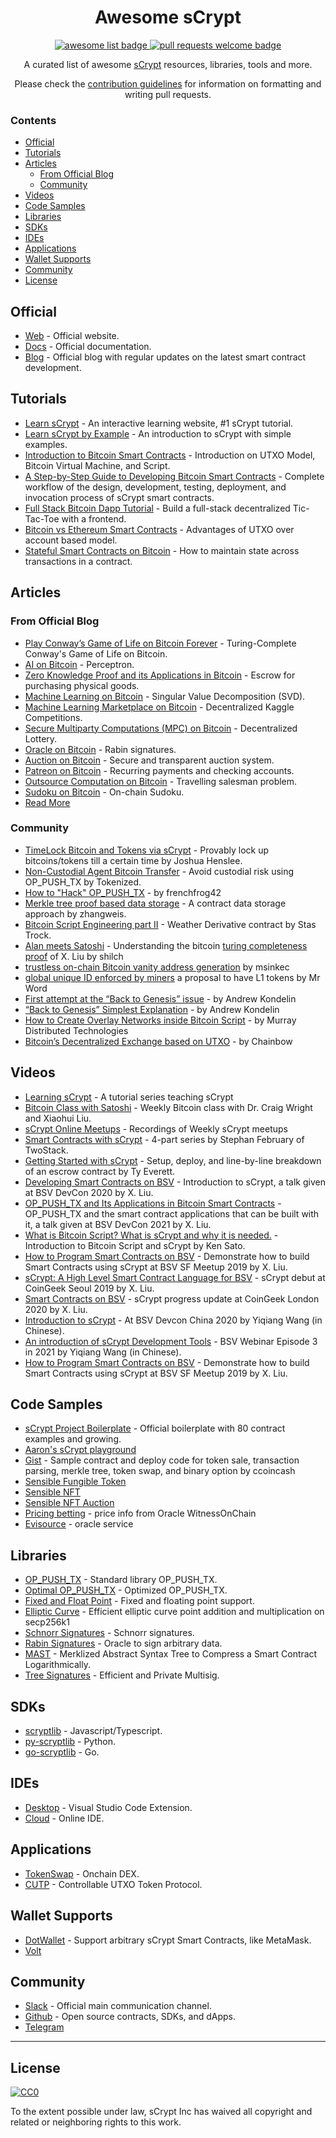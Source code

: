 <div align="center">
  <h1 align="center">Awesome sCrypt</h1>
  <p align="center">
    <a href="https://github.com/sindresorhus/awesome">
      <img alt="awesome list badge" src="https://cdn.rawgit.com/sindresorhus/awesome/d7305f38d29fed78fa85652e3a63e154dd8e8829/media/badge.svg">
    </a>
    <a href="http://makeapullrequest.com">
      <img alt="pull requests welcome badge" src="https://img.shields.io/badge/PRs-welcome-brightgreen.svg?style=flat">
    </a>
  </p>
  
  <p align="center">A curated list of awesome <a href="https://scrypt.io">sCrypt</a> resources, libraries, tools and more.</p>
  <p align="center">Please check the <a href="CONTRIBUTING.md">contribution guidelines</a> for information on formatting and writing pull requests.</p>
  
</div>

### Contents

- [Official](#official)
- [Tutorials](#tutorials)
- [Articles](#articles)
  - [From Official Blog](#from-official-blog)
  - [Community](#community)
- [Videos](#videos)
- [Code Samples](#code-samples)
- [Libraries](#libraries)
- [SDKs](#sdks)
- [IDEs](#ides)
- [Applications](#applications)
- [Wallet Supports](#wallet-supports)
- [Community](#community-1)
- [License](#license)


## Official

- [Web](https://scrypt.io) - Official website.
- [Docs](https://scryptdoc.readthedocs.io/en/latest/) - Official documentation.
- [Blog](https://medium.com/@xiaohuiliu) - Official blog with regular updates on the latest smart contract development.


## Tutorials

- [Learn sCrypt](https://learn.scrypt.io) - An interactive learning website, #1 sCrypt tutorial.
- [Learn sCrypt by Example](https://by-example.scrypt.io) - An introduction to sCrypt with simple examples.
- [Introduction to Bitcoin Smart Contracts](https://xiaohuiliu.medium.com/introduction-to-bitcoin-smart-contracts-9c0ea37dc757) - Introduction on UTXO Model, Bitcoin Virtual Machine, and Script.
- [A Step-by-Step Guide to Developing Bitcoin Smart Contracts](https://xiaohuiliu.medium.com/a-step-by-step-guide-to-developing-bitcoin-smart-contracts-e43f00f42f05) - Complete workflow of the design, development, testing, deployment, and invocation process of sCrypt smart contracts.
- [Full Stack Bitcoin Dapp Tutorial](https://xiaohuiliu.medium.com/full-stack-bitcoin-dapp-tutorial-adff2bc4f657) - Build a full-stack decentralized Tic-Tac-Toe with a frontend.
- [Bitcoin vs Ethereum Smart Contracts](https://xiaohuiliu.medium.com/bitcoin-vs-ethereum-smart-contracts-921e0a12b043) - Advantages of UTXO over account based model.
- [Stateful Smart Contracts on Bitcoin](https://xiaohuiliu.medium.com/stateful-smart-contracts-on-bitcoin-sv-c24f83a0f783) - How to maintain state across transactions in a contract.


## Articles

### From Official Blog
- [Play Conway’s Game of Life on Bitcoin Forever](https://xiaohuiliu.medium.com/play-conways-game-of-life-on-bitcoin-forever-47c6fb7ed682) - Turing-Complete Conway's Game of Life on Bitcoin.
- [AI on Bitcoin](https://xiaohuiliu.medium.com/ai-on-bitcoin-96bbc97a62b9) - Perceptron.
- [Zero Knowledge Proof and its Applications in Bitcoin](https://xiaohuiliu.medium.com/zero-knowledge-proof-and-its-applications-in-bitcoin-aca833d7d745) - Escrow for purchasing physical goods.
- [Machine Learning on Bitcoin](https://xiaohuiliu.medium.com/machine-learning-on-bitcoin-40f830ad1b43) - Singular Value Decomposition (SVD).
- [Machine Learning Marketplace on Bitcoin](https://xiaohuiliu.medium.com/machine-learning-marketplace-on-bitcoin-d8eb577be812) - Decentralized Kaggle Competitions.
- [Secure Multiparty Computations (MPC) on Bitcoin](https://xiaohuiliu.medium.com/secure-multiparty-computations-on-bitcoin-953a64843b94) - Decentralized Lottery.
- [Oracle on Bitcoin](https://xiaohuiliu.medium.com/access-external-data-from-bitcoin-smart-contracts-2ecdc7448c43) - Rabin signatures.
- [Auction on Bitcoin](https://xiaohuiliu.medium.com/auction-on-bitcoin-4ba2b6c18ba7) - Secure and transparent auction system.
- [Patreon on Bitcoin](https://xiaohuiliu.medium.com/patreon-on-bitcoin-4c3626d4ce5) - Recurring payments and checking accounts.
- [Outsource Computation on Bitcoin](https://xiaohuiliu.medium.com/outsource-computation-on-bitcoin-sv-3beac7c7771b) - Travelling salesman problem.
- [Sudoku on Bitcoin](https://xiaohuiliu.medium.com/sudoku-on-bitcoin-bd78551956fb) - On-chain Sudoku.
- [Read More](https://xiaohuiliu.medium.com/)

### Community
- [TimeLock Bitcoin and Tokens via sCrypt](https://coingeek.com/timelock-bitcoin-and-tokens-via-scrypt-%E2%8C%9B/) - Provably lock up bitcoins/tokens till a certain time by Joshua Henslee.
- [Non-Custodial Agent Bitcoin Transfer](https://medium.com/tokenized-blog/non-custodial-agent-bitcoin-transfer-afacb9c4c625) - Avoid custodial risk using OP_PUSH_TX by Tokenized.
- [How to "Hack" OP_PUSH_TX](https://www.getrevue.co/profile/NikamotoSV/issues/a-1-65k-probability-to-fail-875203) - by frenchfrog42
- [Merkle tree proof based data storage](https://powping.com/posts/fe6cc987ecfc2f799ed465b41bc959e4c58f2fe8b2af477ce27da49103f26bf9) - A contract data storage approach by zhangweis.
- [Bitcoin Script Engineering part II](https://medium.com/@Stas33496115/bitcoin-script-engineering-part-ii-ba8095f093c0) - Weather Derivative contract by Stas Trock.
- [Alan meets Satoshi](https://shilch.me/bitcoin-turing-complete/) - Understanding the bitcoin [turing completeness proof](https://xiaohuiliu.medium.com/turing-machine-on-bitcoin-7f0ebe0d52b1) of X. Liu by shilch
- [trustless on-chain Bitcoin vanity address generation](https://medium.com/@sinkec.mihael/on-chain-outsourcing-of-vanity-address-generation-on-bitcoin-fe816729be06) by msinkec
- [global unique ID enforced by miners](https://github.com/mr-word/manadocs-public/blob/master/for-bsv-devs.md) a proposal to have L1 tokens by Mr Word
- [First attempt at the “Back to Genesis” issue](https://medium.com/@buildonbsv/first-attempt-at-the-back-to-genesis-issue-6144f398b724) - by Andrew Kondelin
- [“Back to Genesis” Simplest Explanation](https://medium.com/@buildonbsv/back-to-genesis-simplest-explanation-7a9264ca6aed) - by Andrew Kondelin
- [How to Create Overlay Networks inside Bitcoin Script](https://mdtechnologies.medium.com/how-to-create-overlay-networks-inside-bitcoin-script-a5f1a0504386) - by Murray Distributed Technologies
- [Bitcoin’s Decentralized Exchange based on UTXO](https://chainbow.medium.com/bitcoins-decentralized-exchange-based-one-utxo-5c6665494550) - by Chainbow

## Videos

- [Learning sCrypt](https://www.youtube.com/playlist?list=PL0Kn1t30VSpG4Fu2ze81uDptBd1ZML99A) - A tutorial series teaching sCrypt
- [Bitcoin Class with Satoshi](https://youtube.com/playlist?list=PL0Kn1t30VSpEmlsKxlTrlW7s9zGoLgJFY) - Weekly Bitcoin class with Dr. Craig Wright and Xiaohui Liu.
- [sCrypt Online Meetups](https://www.youtube.com/playlist?list=PL0Kn1t30VSpFvpa872C_sZLwFaccHxU9W) - Recordings of Weekly sCrypt meetups
- [Smart Contracts with sCrypt](https://youtube.com/watch?v=neFzipqzegU) - 4-part series by Stephan February of TwoStack.
- [Getting Started with sCrypt](https://www.buildonbsv.com/) - Setup, deploy, and line-by-line breakdown of an escrow contract by Ty Everett.
- [Developing Smart Contracts on BSV](https://youtu.be/9v3bKpvABXA) - Introduction to sCrypt, a talk given at BSV DevCon 2020 by X. Liu.
- [OP_PUSH_TX and Its Applications in Bitcoin Smart Contracts](https://youtu.be/NDIlSRnm2Uc) - OP_PUSH_TX and the smart contract applications that can be built with it, a talk given at BSV DevCon 2021 by X. Liu.
- [What is Bitcoin Script? What is sCrypt and why it is needed.](https://youtu.be/ZKn0yR8jpec) - Introduction to Bitcoin Script and sCrypt by Ken Sato.
- [How to Program Smart Contracts on BSV](https://youtu.be/9v3bKpvABXA) - Demonstrate how to build Smart Contracts using sCrypt at BSV SF Meetup 2019 by X. Liu.
- [sCrypt: A High Level Smart Contract Language for BSV](https://youtu.be/wDkOyB0DkIk) - sCrypt debut at CoinGeek Seoul 2019 by X. Liu.
- [Smart Contracts on BSV](https://youtu.be/tQE9a46KHmk) - sCrypt progress update at CoinGeek London 2020 by X. Liu.
- [Introduction to sCrypt](https://youtu.be/kQlA1VwzU70) - At BSV Devcon China 2020 by Yiqiang Wang (in Chinese).
- [An introduction of sCrypt Development Tools](https://youtu.be/TX7HXq7EeKc) - BSV Webinar Episode 3 in 2021 by Yiqiang Wang (in Chinese).
- [How to Program Smart Contracts on BSV](https://youtu.be/9v3bKpvABXA) - Demonstrate how to build Smart Contracts using sCrypt at BSV SF Meetup 2019 by X. Liu.


## Code Samples

- [sCrypt Project Boilerplate](https://github.com/sCrypt-Inc/boilerplate) - Official boilerplate with 80 contract examples and growing.
- [Aaron's sCrypt playground](https://github.com/gitzhou/scrypt-playground)
- [Gist](https://gist.github.com/ccoincash) - Sample contract and deploy code for token sale, transaction parsing, merkle tree, token swap, and binary option by ccoincash
- [Sensible Fungible Token](https://github.com/sensible-contract/token_sensible)
- [Sensible NFT](https://github.com/sensible-contract/nft)
- [Sensible NFT Auction](https://github.com/sensible-contract/nft-auction-js)
- [Pricing betting](https://gist.github.com/gitzhou/7f4f8709590995ac8b7c008d7860bada) - price info from Oracle WitnessOnChain
- [Evisource](https://github.com/BuildOnBSV/evisource) - oracle service

## Libraries

- [OP_PUSH_TX](https://xiaohuiliu.medium.com/op-push-tx-3d3d279174c1) - Standard library OP_PUSH_TX.
- [Optimal OP_PUSH_TX](https://xiaohuiliu.medium.com/optimal-op-push-tx-ded54990c76f) - Optimized OP_PUSH_TX.
- [Fixed and Float Point](https://xiaohuiliu.medium.com/floating-point-in-scrypt-aa4637633ee7) - Fixed and floating point support.
- [Elliptic Curve](https://xiaohuiliu.medium.com/efficient-elliptic-curve-point-addition-and-multiplication-in-scrypt-script-f7e143a752e2) - Efficient elliptic curve point addition and multiplication on secp256k1
- [Schnorr Signatures](https://xiaohuiliu.medium.com/schnorr-signatures-on-bitcoin-397ca51d8bda) - Schnorr signatures.
- [Rabin Signatures](https://xiaohuiliu.medium.com/access-external-data-from-bitcoin-smart-contracts-2ecdc7448c43) - Oracle to sign arbitrary data.
- [MAST](https://xiaohuiliu.medium.com/merkelized-abstract-syntax-tree-6a49b2008435) - Merklized Abstract Syntax Tree to Compress a Smart Contract Logarithmically.
- [Tree Signatures](https://xiaohuiliu.medium.com/tree-signatures-8d03a8dd3077) - Efficient and Private Multisig.


## SDKs

- [scryptlib](https://github.com/sCrypt-Inc/scryptlib) - Javascript/Typescript.
- [py-scryptlib](https://github.com/sCrypt-Inc/py-scryptlib) - Python.
- [go-scryptlib](https://github.com/sCrypt-Inc/go-scryptlib) - Go.


## IDEs

- [Desktop](https://marketplace.visualstudio.com/items?itemName=bsv-scrypt.sCrypt) - Visual Studio Code Extension.
- [Cloud](https://scrypt.studio) - Online IDE.


## Applications

- [TokenSwap](https://tswap.io) - Onchain DEX.
- [CUTP](https://github.com/CUTP) - Controllable UTXO Token Protocol.


## Wallet Supports

- [DotWallet](https://www.dotwallet.com/en/article/269) - Support arbitrary sCrypt Smart Contracts, like MetaMask.
- [Volt](https://volt.id)


## Community

- [Slack](https://join.slack.com/t/scryptworkspace/shared_invite/enQtNzQ1OTMyNDk1ODU3LTJmYjE5MGNmNDZhYmYxZWM4ZGY2MTczM2NiNTIxYmFhNTVjNjE5MGYwY2UwNDYxMTQyNGU2NmFkNTY5MmI1MWM) - Official main communication channel.
- [Github](https://github.com/sCrypt-Inc) - Open source contracts, SDKs, and dApps.
- [Telegram](https://t.me/joinchat/GwaRAxKT16JjXyHt5PuhHw)


---

## License

[![CC0](https://mirrors.creativecommons.org/presskit/buttons/88x31/svg/cc-zero.svg)](https://creativecommons.org/publicdomain/zero/1.0/)

To the extent possible under law, sCrypt Inc has waived all copyright and related or neighboring rights to this work.

